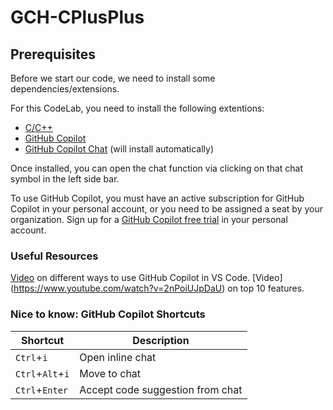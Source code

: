 # GCH-CPlusPlus

## Prerequisites 

Before we start our code, we need to install some dependencies/extensions.

For this CodeLab, you need to install the following extentions:

- [C/C++](https://marketplace.visualstudio.com/items?itemName=ms-vscode.cpptools) 
- [GitHub Copilot](https://marketplace.visualstudio.com/items?itemName=GitHub.copilot)
- [GitHub Copilot Chat](https://marketplace.visualstudio.com/items?itemName=GitHub.copilot-chat) (will install automatically)

Once installed, you can open the chat function via clicking on that chat symbol in the left side bar.

To use GitHub Copilot, you must have an active subscription for GitHub Copilot in your personal account, or you need to be assigned a seat by your organization. Sign up for a [GitHub Copilot free trial](https://github.com/settings/copilot) in your personal account.

### Useful Resources

[Video](https://www.youtube.com/watch?v=jXp5D5ZnxGM) on different ways to use GitHub Copilot in VS Code.
[Video] (https://www.youtube.com/watch?v=2nPoiUJpDaU) on top 10 features.

### Nice to know: GitHub Copilot Shortcuts

| Shortcut | Description |
| --- | --- |
| `Ctrl`+`i` | Open inline chat |
| `Ctrl`+`Alt`+`i` | Move to chat |
| `Ctrl`+`Enter` | Accept code suggestion from chat |
